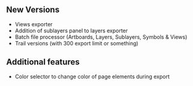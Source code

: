 New Versions
---

- Views exporter
- Addition of sublayers panel to layers exporter
- Batch file processor (Artboards, Layers, Sublayers, Symbols & Views)
- Trail versions (with 300 export limit or something)

Additional features
---

- Color selector to change color of page elements during export